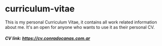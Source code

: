 # curriculum-vitae
This is my personal Curriculum Vitae, it contains all work related information about me. It's an open for anyone who wants to use it as their personal CV.

##### CV link: https://cv.conradocanas.com.ar
